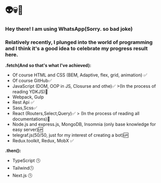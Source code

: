# 👽💀👹
### Hey there! I am using WhatsApp(Sorry. so bad joke)

### Relatively recently, I plunged into the world of programming and I think it's a good idea to celebrate my progress result here.

**.fetch(And so that's what I've achieved):**
- Of course HTML and CSS (BEM, Adaptive, flex, grid, animation) ✅
- Of course GitHub✅
- JavaScript (DOM, OOP in JS, Closurse and othe)✅ >(In the process of reading YDKJS)🔁
- Webpack, Gulp
- Rest Api ✅
- Sass,Scss✅
- React (Routers,Select,Query)✅ > (In the process of reading all documentations)🔁
- Node.js and express.js, MongoDB, Insomnia (only base knowledge for easy server)🆙
- telegraf.js(50/50, just for my interest of creating a bot)🆙
- Redux.toolkit, Redux, MobX ✅

 **.then():**
- TypeScript 🕓
- Tailwind🕓
- Next.js 🕓

